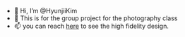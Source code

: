 - 👋 Hi, I’m @HyunjiiKim
- 👀 This is for the group project for the photography class
- 📫 you can reach <a href="https://www.figma.com">here</a> to see the high fidelity design.

<!---
HyunjiiKim/HyunjiiKim is a ✨ special ✨ repository because its `README.md` (this file) appears on your GitHub profile.
You can click the Preview link to take a look at your changes.
--->
